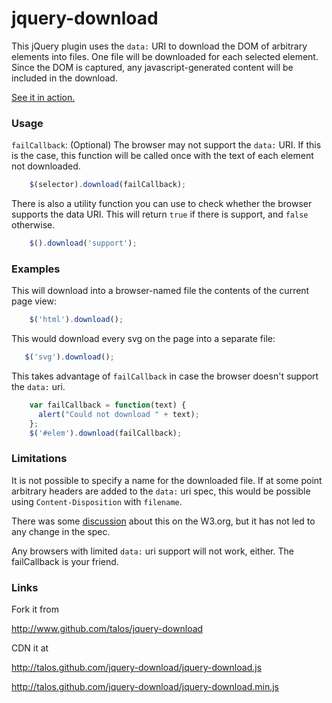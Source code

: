 # jquery-download

This jQuery plugin uses the `data:` URI to download the DOM of
arbitrary elements into files.  One file will be downloaded for each
selected element.  Since the DOM is captured, any javascript-generated
content will be included in the download.

[See it in action.](http://talos.github.com/jquery-download/demo.html)

### Usage

`failCallback`: (Optional) The browser may not support the `data:` URI.
If this is the case, this function will be called once with the text
of each element not downloaded.

```javascript
    $(selector).download(failCallback);
```

There is also a utility function you can use to check whether the
browser supports the data URI.  This will return `true` if there is
support, and `false` otherwise.

```javascript
    $().download('support');
```

### Examples

This will download into a browser-named file the contents of the
current page view:

```javascript
    $('html').download();
```

This would download every svg on the page into a separate file:

```javascript
   $('svg').download();
```

This takes advantage of `failCallback` in case the browser doesn't
support the `data:` uri.

```javascript
    var failCallback = function(text) {
      alert("Could not download " + text);
    };
    $('#elem').download(failCallback);
```

### Limitations

It is not possible to specify a name for the downloaded file.  If at
some point arbitrary headers are added to the `data:` uri spec, this
would be possible using `Content-Disposition` with `filename`.

There was some [discussion][] about this on the W3.org, but it has not
led to any change in the spec.

  [discussion]: http://lists.w3.org/Archives/Public/uri/2010Feb/0058.html

Any browsers with limited `data:` uri support will not work, either.
The failCallback is your friend.

### Links

Fork it from

http://www.github.com/talos/jquery-download

CDN it at

http://talos.github.com/jquery-download/jquery-download.js

http://talos.github.com/jquery-download/jquery-download.min.js
